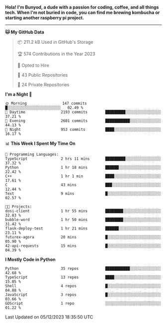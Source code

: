 <p>
<b>Hola! I'm Bunyod, a dude with a passion for coding, coffee, and all things tech. When I'm not buried in code, you can find me brewing kombucha or starting another raspberry pi project.</b>
</p>

---

<!--START_SECTION:waka-->
**🐱 My GitHub Data** 

> 📦 211.2 kB Used in GitHub's Storage 
 > 
> 🏆 574 Contributions in the Year 2023
 > 
> 💼 Opted to Hire
 > 
> 📜 43 Public Repositories 
 > 
> 🔑 24 Private Repositories 
 > 
**I'm a Night 🦉** 

```text
🌞 Morning                147 commits         █░░░░░░░░░░░░░░░░░░░░░░░░   02.49 % 
🌆 Daytime                2193 commits        █████████░░░░░░░░░░░░░░░░   37.21 % 
🌃 Evening                2601 commits        ███████████░░░░░░░░░░░░░░   44.13 % 
🌙 Night                  953 commits         ████░░░░░░░░░░░░░░░░░░░░░   16.17 % 
```


📊 **This Week I Spent My Time On** 

```text
💬 Programming Languages: 
TypeScript               2 hrs 11 mins       █████████░░░░░░░░░░░░░░░░   37.32 % 
Python                   1 hr 18 mins        ██████░░░░░░░░░░░░░░░░░░░   22.42 % 
C++                      1 hr 1 min          ████░░░░░░░░░░░░░░░░░░░░░   17.61 % 
C                        43 mins             ███░░░░░░░░░░░░░░░░░░░░░░   12.44 % 
Text                     9 mins              █░░░░░░░░░░░░░░░░░░░░░░░░   02.57 % 

🐱‍💻 Projects: 
dosi-client              1 hr 55 mins        ████████░░░░░░░░░░░░░░░░░   32.83 % 
bubble-word              1 hr 50 mins        ████████░░░░░░░░░░░░░░░░░   31.42 % 
flask-deploy-test        1 hr 21 mins        ██████░░░░░░░░░░░░░░░░░░░   23.11 % 
futurex-agora            20 mins             █░░░░░░░░░░░░░░░░░░░░░░░░   05.90 % 
42-api-requests          15 mins             █░░░░░░░░░░░░░░░░░░░░░░░░   04.39 % 
```

**I Mostly Code in Python** 

```text
Python                   35 repos            ███████████░░░░░░░░░░░░░░   42.68 % 
TypeScript               13 repos            ████░░░░░░░░░░░░░░░░░░░░░   15.85 % 
Shell                    4 repos             █░░░░░░░░░░░░░░░░░░░░░░░░   04.88 % 
JavaScript               3 repos             █░░░░░░░░░░░░░░░░░░░░░░░░   03.66 % 
GDScript                 1 repo              ░░░░░░░░░░░░░░░░░░░░░░░░░   01.22 % 
```




 Last Updated on 05/12/2023 18:35:50 UTC
<!--END_SECTION:waka-->

